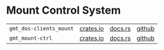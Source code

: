 # Mount Control System

|||||
|-|-|-|-|
| `gmt_dos-clients_mount`| [crates.io](https://crates.io/crates/gmt_dos-clients_mount) | [docs.rs](https://docs.rs/gmt_dos-clients_mount) | [github](https://github.com/rconan/dos-actors/tree/main/clients/mount) |
| `gmt_mount-ctrl`| [crates.io](https://crates.io/crates/mount-ctrl) | [docs.rs](https://docs.rs/mount-ctrl) | [github](https://github.com/rconan/mount-ctrl) |